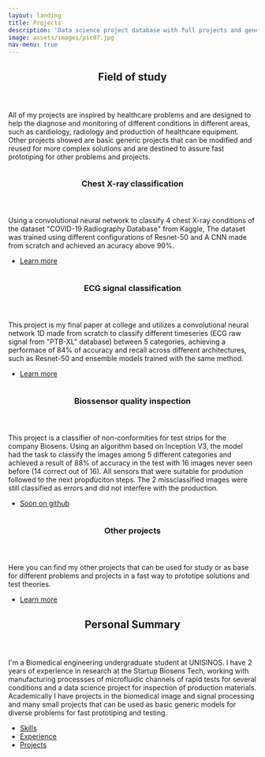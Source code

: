 ```yaml
---
layout: landing
title: Projects
description: 'Data science project database with full projects and generic models.'
image: assets/images/pic07.jpg
nav-menu: true
---
```


<!-- Main -->
<div id="main">

<!-- One -->
<section id="one">
	<div class="inner">
		<header class="major">
			<h2>Field of study</h2>
		</header>
		<p>All of my projects are inspired by healthcare problems and are designed to help the diagnose and monitoring of different conditions in different areas, such as cardiology, radiology and production of healthcare equipment. Other projects showed are basic generic projects that can be modified and reused for more complex solutions and are destined to assure fast prototiping for other problems and projects.</p>
	</div>
</section>

<!-- Two -->
<section id="two" class="spotlights">
	<section>
		<a href="https://github.com/thom01s/Chest-X-ray-Classification" class="image">
			<img src="{% link assets/images/pic08.jpg %}" alt="" data-position="center center" />
		</a>
		<div class="content">
			<div class="inner">
				<header class="major">
					<h3>Chest X-ray classification</h3>
				</header>
				<p>Using a convolutional neural network to classify 4 chest X-ray conditions of the dataset "COVID-19 Radiography Database" from Kaggle, The dataset was trained using different configurations of Resnet-50 and A CNN made from scratch and achieved an acuracy above 90%.</p>
				<ul class="actions">
					<li><a href="https://github.com/thom01s/Chest-X-ray-Classification" class="button">Learn more</a></li>
				</ul>
			</div>
		</div>
	</section>
	<section>
		<a href="https://github.com/thom01s/Heart-pathology-classification" class="image">
			<img src="{% link assets/images/pic09.jpg %}" alt="" data-position="top center" />
		</a>
		<div class="content">
			<div class="inner">
				<header class="major">
					<h3>ECG signal classification</h3>
				</header>
				<p>This project is my final paper at college and utilizes a convolutional neural network 1D made from scratch to classify different timeseries (ECG raw signal from "PTB-XL" database) between 5 categories, achieving a performace of 84% of accuracy and recall across different architectures, such as Resnet-50 and ensemble models trained with the same method.</p>
				<ul class="actions">
					<li><a href="https://github.com/thom01s/Heart-pathology-classification" class="button">Learn more</a></li>
				</ul>
			</div>
		</div>
	</section>
	<section>
		<a href="https://github.com/thom01s?tab=repositories" class="image">
			<img src="{% link assets/images/pic11.jpg %}" alt="" data-position="top center" />
		</a>
		<div class="content">
			<div class="inner">
				<header class="major">
					<h3>Biossensor quality inspection</h3>
				</header>
				<p>This project is a classifier of non-conformities for test strips for the company Biosens. Using an algorithm based on Inception V3, the model had the task to classify the images among 5 different categories and achieved a result of 88% of accuracy in the test with 16 images never seen before (14 correct out of 16). All sensors that were suitable for prodution followed to the next propduciton steps. The 2 missclassified images were still classified as errors and did not interfere with the production.</p>
				<ul class="actions">
					<li><a href="https://github.com/thom01s?tab=repositories" class="button">Soon on github</a></li>
				</ul>
			</div>
		</div>
	</section>
	<section>
		<a href="https://github.com/thom01s?tab=repositories" class="image">
			<img src="{% link assets/images/pic10.jpg %}" alt="" data-position="25% 25%" />
		</a>
		<div class="content">
			<div class="inner">
				<header class="major">
					<h3>Other projects</h3>
				</header>
				<p>Here you can find my other projects that can be used for study or as base for different problems and projects in a fast way to prototipe solutions and test theories.</p>
				<ul class="actions">
					<li><a href="https://github.com/thom01s?tab=repositories" class="button">Learn more</a></li>
				</ul>
			</div>
		</div>
	</section>
</section>
<section id="three">
	<div class="inner">
		<header class="major">
			<h2>Personal Summary</h2>
		</header>
		<p>I'm a Biomedical engineering undergraduate student at UNISINOS. I have 2 years of experience in research at the Startup Biosens Tech, working with manufacturing processses of microfluidic channels of rapid tests for several conditions and a data science project for inspection of production materials. Academically I have projects in the biomedical image and signal processing and many small projects that can be used as basic generic models for diverse problems for fast prototiping and testing.</p>
		<ul class="actions">
			<li><a href="1 - skills.html" class="button next">Skills</a></li>
			<li><a href="2 - experience.html" class="button next">Experience</a></li>
			<li><a href="3 - projects.html" class="button next">Projects</a></li>
		</ul>
	</div>
</section>

</div>
